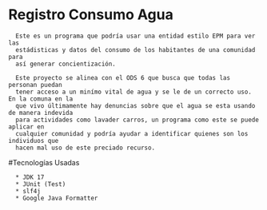 # Registro Consumo Agua

      Este es un programa que podría usar una entidad estilo EPM para ver las 
      estádisticas y datos del consumo de los habitantes de una comunidad para 
      así generar concientización. 
      
      Este proyecto se alinea con el ODS 6 que busca que todas las personan puedan 
      tener acceso a un minímo vital de agua y se le de un correcto uso. En la comuna en la 
      que vivo últimamente hay denuncias sobre que el agua se esta usando de manera indevida
      para actividades como lavader carros, un programa como este se puede aplicar en 
      cualquier comunidad y podría ayudar a identificar quienes son los individuos que 
      hacen mal uso de este preciado recurso.

#Tecnologías Usadas

      * JDK 17
      * JUnit (Test)
      * slf4j 
      * Google Java Formatter
      
